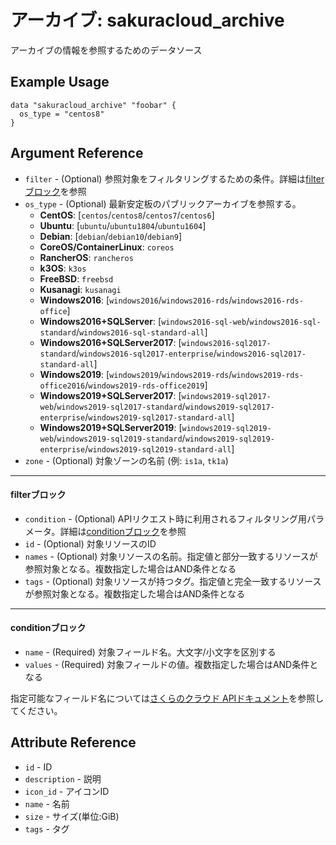 # アーカイブ: sakuracloud_archive

アーカイブの情報を参照するためのデータソース

## Example Usage

```hcl
data "sakuracloud_archive" "foobar" {
  os_type = "centos8"
}
```

## Argument Reference

* `filter` - (Optional) 参照対象をフィルタリングするための条件。詳細は[filterブロック](#filter)を参照  
* `os_type` - (Optional) 最新安定板のパブリックアーカイブを参照する。    
    - **CentOS**: [`centos`/`centos8`/`centos7`/`centos6`]  
    - **Ubuntu**: [`ubuntu`/`ubuntu1804`/`ubuntu1604`]  
    - **Debian**: [`debian`/`debian10`/`debian9`]
    - **CoreOS/ContainerLinux**: `coreos`  
    - **RancherOS**: `rancheros`  
    - **k3OS**: `k3os`  
    - **FreeBSD**: `freebsd`  
    - **Kusanagi**: `kusanagi`
    - **Windows2016**: [`windows2016`/`windows2016-rds`/`windows2016-rds-office`]
    - **Windows2016+SQLServer**:  [`windows2016-sql-web`/`windows2016-sql-standard`/`windows2016-sql-standard-all`]  
    - **Windows2016+SQLServer2017**: [`windows2016-sql2017-standard`/`windows2016-sql2017-enterprise`/`windows2016-sql2017-standard-all`]  
    - **Windows2019**: [`windows2019`/`windows2019-rds`/`windows2019-rds-office2016`/`windows2019-rds-office2019`]  
    - **Windows2019+SQLServer2017**: [`windows2019-sql2017-web`/`windows2019-sql2017-standard`/`windows2019-sql2017-enterprise`/`windows2019-sql2017-standard-all`]  
    - **Windows2019+SQLServer2019**: [`windows2019-sql2019-web`/`windows2019-sql2019-standard`/`windows2019-sql2019-enterprise`/`windows2019-sql2019-standard-all`]  
* `zone` - (Optional) 対象ゾーンの名前 (例: `is1a`, `tk1a`)  

---

#### filterブロック

* `condition` - (Optional) APIリクエスト時に利用されるフィルタリング用パラメータ。詳細は[conditionブロック](#condition)を参照  
* `id` - (Optional) 対象リソースのID 
* `names` - (Optional) 対象リソースの名前。指定値と部分一致するリソースが参照対象となる。複数指定した場合はAND条件となる  
* `tags` - (Optional) 対象リソースが持つタグ。指定値と完全一致するリソースが参照対象となる。複数指定した場合はAND条件となる

---

#### conditionブロック

* `name` - (Required) 対象フィールド名。大文字/小文字を区別する  
* `values` - (Required) 対象フィールドの値。複数指定した場合はAND条件となる

指定可能なフィールド名については[さくらのクラウド APIドキュメント](https://developer.sakura.ad.jp/cloud/api/1.1/)を参照してください。  

## Attribute Reference

* `id` - ID
* `description` - 説明
* `icon_id` - アイコンID
* `name` - 名前
* `size` - サイズ(単位:GiB)
* `tags` - タグ




